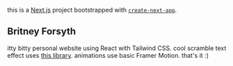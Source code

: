 this is a [Next.js](https://nextjs.org/) project bootstrapped with [`create-next-app`](https://github.com/vercel/next.js/tree/canary/packages/create-next-app).

## Britney Forsyth

itty bitty personal website using React with Tailwind CSS. cool scramble text effect uses [this library](https://www.use-scramble.dev/). animations use basic Framer Motion. that's it :)
